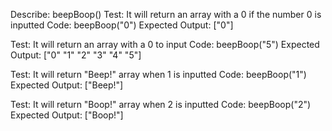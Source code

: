 Describe: beepBoop()
Test: It will return an array with a 0 if the number 0 is inputted
Code: beepBoop("0")
Expected Output: ["0"]

Test: It will return an array with a 0 to input
Code: beepBoop("5")
Expected Output: ["0" "1" "2" "3" "4" "5"]

Test: It will return "Beep!" array when 1 is inputted
Code: beepBoop("1")
Expected Output: ["Beep!"]

Test: It will return "Boop!" array when 2 is inputted
Code: beepBoop("2")
Expected Output: ["Boop!"]